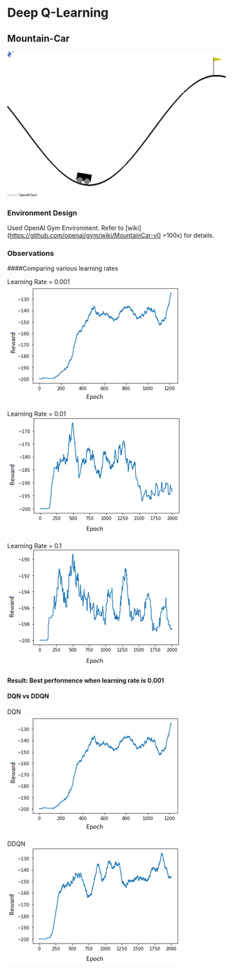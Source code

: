 # Deep Q-Learning

## Mountain-Car

![mountain_car](https://github.com/sagarjinde/Reinforcement-Learning-Project/blob/master/DQN/figs/mountain_car.gif)

### Environment Design
Used OpenAI Gym Environment. Refer to [wiki](https://github.com/openai/gym/wiki/MountainCar-v0 =100x) for details.

### Observations
####Comparing various learning rates

Learning Rate = 0.001 </br>
![mc_lr001](https://github.com/sagarjinde/Reinforcement-Learning-Project/blob/master/DQN/figs/mc_lr0.001.png)

Learning Rate = 0.01 </br>
![mc_lr01](https://github.com/sagarjinde/Reinforcement-Learning-Project/blob/master/DQN/figs/mc_lr0.01.png)

Learning Rate = 0.1 </br>
![mc_lr1](https://github.com/sagarjinde/Reinforcement-Learning-Project/blob/master/DQN/figs/mc_lr0.1.png)

#### Result: Best performence when learning rate is 0.001 

#### DQN vs DDQN
DQN </br>
![mc_lr001](https://github.com/sagarjinde/Reinforcement-Learning-Project/blob/master/DQN/figs/mc_lr0.001.png)

DDQN </br>
![mc_ddqn](https://github.com/sagarjinde/Reinforcement-Learning-Project/blob/master/DQN/figs/mc_ddqn.png)  